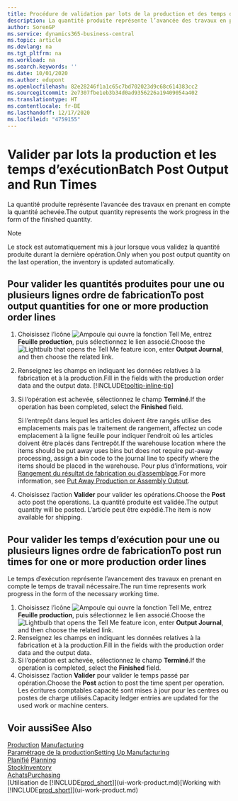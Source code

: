```yaml
---
title: Procédure de validation par lots de la production et des temps d’exécution | Microsoft Docs
description: La quantité produite représente l’avancée des travaux en prenant en compte la quantité achevée.
author: SorenGP
ms.service: dynamics365-business-central
ms.topic: article
ms.devlang: na
ms.tgt_pltfrm: na
ms.workload: na
ms.search.keywords: ''
ms.date: 10/01/2020
ms.author: edupont
ms.openlocfilehash: 82e28246f1a1c65c7bd702023d9c68c614383cc2
ms.sourcegitcommit: 2e7307fbe1eb3b34d0ad9356226a19409054a402
ms.translationtype: HT
ms.contentlocale: fr-BE
ms.lasthandoff: 12/17/2020
ms.locfileid: "4759155"
---
```

# <a name="batch-post-output-and-run-times"></a><span data-ttu-id="bf540-103">Valider par lots la production et les temps d’exécution</span><span class="sxs-lookup"><span data-stu-id="bf540-103">Batch Post Output and Run Times</span></span>
<span data-ttu-id="bf540-104">La quantité produite représente l’avancée des travaux en prenant en compte la quantité achevée.</span><span class="sxs-lookup"><span data-stu-id="bf540-104">The output quantity represents the work progress in the form of the finished quantity.</span></span>  

> [!NOTE]
> <span data-ttu-id="bf540-105">Le stock est automatiquement mis à jour lorsque vous validez la quantité produite durant la dernière opération.</span><span class="sxs-lookup"><span data-stu-id="bf540-105">Only when you post output quantity on the last operation, the inventory is updated automatically.</span></span>  

## <a name="to-post-output-quantities-for-one-or-more-production-order-lines"></a><span data-ttu-id="bf540-106">Pour valider les quantités produites pour une ou plusieurs lignes ordre de fabrication</span><span class="sxs-lookup"><span data-stu-id="bf540-106">To post output quantities for one or more production order lines</span></span>
1. <span data-ttu-id="bf540-107">Choisissez l’icône ![Ampoule qui ouvre la fonction Tell Me](media/ui-search/search_small.png "Dites-moi ce que vous voulez faire"), entrez **Feuille production**, puis sélectionnez le lien associé.</span><span class="sxs-lookup"><span data-stu-id="bf540-107">Choose the ![Lightbulb that opens the Tell Me feature](media/ui-search/search_small.png "Tell me what you want to do") icon, enter **Output Journal**, and then choose the related link.</span></span>  
2. <span data-ttu-id="bf540-108">Renseignez les champs en indiquant les données relatives à la fabrication et à la production.</span><span class="sxs-lookup"><span data-stu-id="bf540-108">Fill in the fields with the production order data and the output data.</span></span> [!INCLUDE[tooltip-inline-tip](includes/tooltip-inline-tip_md.md)]
3. <span data-ttu-id="bf540-109">Si l’opération est achevée, sélectionnez le champ **Terminé**.</span><span class="sxs-lookup"><span data-stu-id="bf540-109">If the operation has been completed, select the **Finished** field.</span></span>  

    <span data-ttu-id="bf540-110">Si l’entrepôt dans lequel les articles doivent être rangés utilise des emplacements mais pas le traitement de rangement, affectez un code emplacement à la ligne feuille pour indiquer l’endroit où les articles doivent être placés dans l’entrepôt.</span><span class="sxs-lookup"><span data-stu-id="bf540-110">If the warehouse location where the items should be put away uses bins but does not require put-away processing,  assign a bin code to the journal line to specify where the items should be placed in the warehouse.</span></span> <span data-ttu-id="bf540-111">Pour plus d’informations, voir [Rangement du résultat de fabrication ou d’assemblage](warehouse-how-to-put-away-production-output.md).</span><span class="sxs-lookup"><span data-stu-id="bf540-111">For more information, see [Put Away Production or Assembly Output](warehouse-how-to-put-away-production-output.md).</span></span>  

4. <span data-ttu-id="bf540-112">Choisissez l’action **Valider** pour valider les opérations.</span><span class="sxs-lookup"><span data-stu-id="bf540-112">Choose the **Post** acto post the operations.</span></span> <span data-ttu-id="bf540-113">La quantité produite est validée.</span><span class="sxs-lookup"><span data-stu-id="bf540-113">The output quantity will be posted.</span></span> <span data-ttu-id="bf540-114">L’article peut être expédié.</span><span class="sxs-lookup"><span data-stu-id="bf540-114">The item is now available for shipping.</span></span>  

## <a name="to-post-run-times-for-one-or-more-production-order-lines"></a><span data-ttu-id="bf540-115">Pour valider les temps d’exécution pour une ou plusieurs lignes ordre de fabrication</span><span class="sxs-lookup"><span data-stu-id="bf540-115">To post run times for one or more production order lines</span></span>
<span data-ttu-id="bf540-116">Le temps d’exécution représente l’avancement des travaux en prenant en compte le temps de travail nécessaire.</span><span class="sxs-lookup"><span data-stu-id="bf540-116">The run time represents work progress in the form of the necessary working time.</span></span>    

1.  <span data-ttu-id="bf540-117">Choisissez l’icône ![Ampoule qui ouvre la fonction Tell Me](media/ui-search/search_small.png "Dites-moi ce que vous voulez faire"), entrez **Feuille production**, puis sélectionnez le lien associé.</span><span class="sxs-lookup"><span data-stu-id="bf540-117">Choose the ![Lightbulb that opens the Tell Me feature](media/ui-search/search_small.png "Tell me what you want to do") icon, enter **Output Journal**, and then choose the related link.</span></span>  
2. <span data-ttu-id="bf540-118">Renseignez les champs en indiquant les données relatives à la fabrication et à la production.</span><span class="sxs-lookup"><span data-stu-id="bf540-118">Fill in the fields with the production order data and the output data.</span></span>  
3.  <span data-ttu-id="bf540-119">Si l’opération est achevée, sélectionnez le champ **Terminé**.</span><span class="sxs-lookup"><span data-stu-id="bf540-119">If the operation is completed, select the **Finished** field.</span></span>  
4. <span data-ttu-id="bf540-120">Choisissez l’action **Valider** pour valider le temps passé par opération.</span><span class="sxs-lookup"><span data-stu-id="bf540-120">Choose the **Post** action to post the time spent per operation.</span></span> <span data-ttu-id="bf540-121">Les écritures comptables capacité sont mises à jour pour les centres ou postes de charge utilisés.</span><span class="sxs-lookup"><span data-stu-id="bf540-121">Capacity ledger entries are updated for the used work or machine centers.</span></span>

## <a name="see-also"></a><span data-ttu-id="bf540-122">Voir aussi</span><span class="sxs-lookup"><span data-stu-id="bf540-122">See Also</span></span>  
<span data-ttu-id="bf540-123">[Production](production-manage-manufacturing.md)  </span><span class="sxs-lookup"><span data-stu-id="bf540-123">[Manufacturing](production-manage-manufacturing.md)  </span></span>  
[<span data-ttu-id="bf540-124">Paramétrage de la production</span><span class="sxs-lookup"><span data-stu-id="bf540-124">Setting Up Manufacturing</span></span>](production-configure-production-processes.md)  
<span data-ttu-id="bf540-125">[Planifié](production-planning.md)    </span><span class="sxs-lookup"><span data-stu-id="bf540-125">[Planning](production-planning.md)    </span></span>  
[<span data-ttu-id="bf540-126">Stock</span><span class="sxs-lookup"><span data-stu-id="bf540-126">Inventory</span></span>](inventory-manage-inventory.md)  
[<span data-ttu-id="bf540-127">Achats</span><span class="sxs-lookup"><span data-stu-id="bf540-127">Purchasing</span></span>](purchasing-manage-purchasing.md)  
<span data-ttu-id="bf540-128">[Utilisation de [!INCLUDE[prod_short](includes/prod_short.md)]](ui-work-product.md)</span><span class="sxs-lookup"><span data-stu-id="bf540-128">[Working with [!INCLUDE[prod_short](includes/prod_short.md)]](ui-work-product.md)</span></span>
